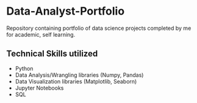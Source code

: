 # Data-Analyst-Portfolio

Repository containing portfolio of data science projects completed by me for academic, self learning.

## Technical Skills utilized
- Python
- Data Analysis/Wrangling libraries (Numpy, Pandas)
- Data Visualization libraries (Matplotlib, Seaborn)
- Jupyter Notebooks
- SQL
